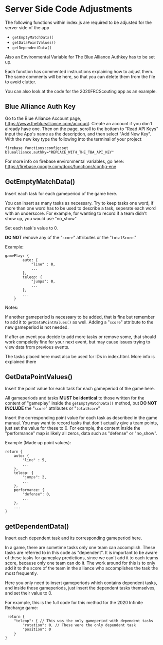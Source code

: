# Server Side Code Adjustments

The following functions within index.js are required to be adjusted for the server side of the app

* `getEmptyMatchData()`
* `getDataPointValues()`
* `getDependentData()`

Also an Environmental Variable for The Blue Alliance Authkey has to be set up. 

Each function has commented instructions explaining how to adjust them. The same comments will be here, so that you can delete them from the file to avoid clutter.

You can also look at the code for the 2020FRCScouting app as an example. 

## Blue Alliance Auth Key

Go to the Blue Alliance Account page, https://www.thebluealliance.com/account. Create an account if you don't already have one. Then on the page, scroll to the bottom to "Read API Keys" input the App's name as the description, and then select "Add New Key". With the new key type the following into the terminal of your project: 

	firebase functions:config:set bluealliance.authky="REPLACE_WITH_THE_TBA_API_KEY"
	
For more info on firebase environmental variables, go here: https://firebase.google.com/docs/functions/config-env

## GetEmptyMatchData()

Insert each task for each gameperiod of the game here. 

You can insert as many tasks as necessary. Try to keep tasks one word, if more than one word has to be used to describe a task, seperate each word with an underscore. For example, for wanting to record if a team didn't show up, you would use "no_show"

Set each task's value to 0. 

**DO NOT** remove any of the "`score`" attributes or the "`totalScore`."
            
Example:
	
	gamePlay: {
	        auto: {
	            "line" : 0, 
	            ...
	        },
	        teleop: {
	            "jumps": 0,
	            ...
	        },
	        ...
	    }
                    
            
Notes: 
   
If another gameperiod is necessary to be added, that is fine but remember to add it to `getDataPointValues()` as well.  Adding a "`score`" attribute to the new gameperiod is not needed.

If after an event you decide to add more tasks or remove some, that should work compeletly fine for your next event, but may cause issues trying to view data from previous events. 

The tasks placed here must also be used for IDs in index.html. More info is explained there

## GetDataPointValues()

Insert the point value for each task for each gameperiod of the game here.

All gameperiods and tasks **MUST be identical** to those written for the content of "gameplay" inside the `getEmptyMatchData()` method, but **DO NOT INCLUDE** the "`score`" attributes or "`totalScore`"

Insert the corresponding point value for each task as described in the game manual. You may want to record tasks that don't actually give a team points, just set the value for these to 0. For example, the content inside the "performance" map is likely all zeros, data such as "defense" or "no_show".

Example (Made up point values): 

	return {
	    auto: {
	        "line" : 5,
	        ...
	    },
	    teleop: {
	        "jumps": 2,
	        ...
	    },
	    performance: {
	        "defense": 0,
	        ...
	    },
	    ...
	}
	
## getDependentData()

Insert each dependent task and its corresponding gameperiod here. 

In a game, there are sometime tasks only one team can accomplish. These tasks are referred to in this code as "dependent". It is important to be aware of these tasks for gameplay predictions, since we can't add it to each teams score, because only one team can do it. The work around for this is to only add it to the score of the team in the alliance who accomplishes the task the most frequently. 

Here you only need to insert gameperiods which contains dependent tasks, and inside those gameperiods, just insert the dependent tasks themselves, and set their value to 0. 

For example, this is the full code for this method for the 2020 Infinite Recharge game:
	
	 return {
	    "teleop": { // This was the only gameperiod with dependent tasks
	        "rotation": 0, // These were the only dependent task
	        "position": 0
	    }
	}